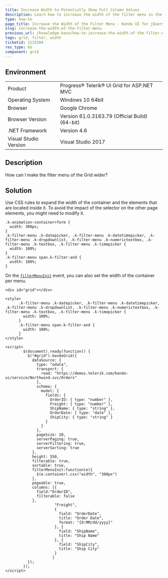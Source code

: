 ```yaml
---
title: Increase Width to Potentially Show Full Column Values
description: Learn how to increase the width of the filter menu in the Kendo UI Grid for ASP.NET MVC.
type: how-to
page_title: Increase the Width of the Filter Menu - Kendo UI for jQuery Data Grid
slug: increase-the-width-of-the-filter-menu
previous_url: /knowledge-base/how-to-increase-the-width-of-the-filter-menu
tags: grid, filter, width
ticketid: 1133304
res_type: kb
component: grid
---
```


## Environment

<table>
 <tr>
  <td>Product</td>
  <td>Progress® Telerik® UI Grid for ASP.NET MVC</td>
 </tr>
 <tr>
  <td>Operating System</td>
  <td>Windows 10 64bit</td>
 </tr>
 <tr>
  <td>Browser</td>
  <td>Google Chrome</td>
 </tr>
 <tr>
  <td>Browser Version</td>
  <td>Version 61.0.3163.79 (Official Build) (64-bit)</td>
 </tr>
 <tr>
  <td>.NET Framework</td>
  <td>Version 4.6</td>
 </tr>
 <tr>
  <td>Visual Studio Version</td>
  <td>Visual Studio 2017</td>
 </tr>
 <tr>
</table>


## Description

How can I make the filter menu of the Grid wider?

## Solution

Use CSS rules to expand the width of the container and the elements that are located inside it. To avoid the impact of the selector on the other page elements, you might need to modify it.

```
.k-animation-container>form {
  width: 300px;
}
.k-filter-menu .k-datepicker, .k-filter-menu .k-datetimepicker, .k-filter-menu .k-dropdownlist, .k-filter-menu .k-numerictextbox, .k-filter-menu .k-textbox, .k-filter-menu .k-timepicker {
  width: 100%;
}
.k-filter-menu span.k-filter-and {
  width: 100%;
}
```

On the [`filterMenuInit`](https://docs.telerik.com/kendo-ui/api/javascript/ui/grid/events/filtermenuinit) event, you can also set the width of the container per menu.

```dojo
<div id="grid"></div>

<style>
      .k-filter-menu .k-datepicker, .k-filter-menu .k-datetimepicker, .k-filter-menu .k-dropdownlist, .k-filter-menu .k-numerictextbox, .k-filter-menu .k-textbox, .k-filter-menu .k-timepicker {
        width: 100%;
      }
      .k-filter-menu span.k-filter-and {
        width: 100%;
      }
</style>

<script>
        $(document).ready(function() {
          $("#grid").kendoGrid({
            dataSource: {
              type: "odata",
              transport: {
                read: "https://demos.telerik.com/kendo-ui/service/Northwind.svc/Orders"
              },
              schema: {
                model: {
                  fields: {
                    OrderID: { type: "number" },
                    Freight: { type: "number" },
                    ShipName: { type: "string" },
                    OrderDate: { type: "date" },
                    ShipCity: { type: "string" }
                  }
                }
              },
              pageSize: 20,
              serverPaging: true,
              serverFiltering: true,
              serverSorting: true
            },
            height: 550,
            filterable: true,
            sortable: true,
            filterMenuInit:function(e){
              $(e.container).css("width", "300px")
            },
            pageable: true,
            columns: [{
              field:"OrderID",
              filterable: false
            },
                      "Freight",
                      {
                        field: "OrderDate",
                        title: "Order Date",
                        format: "{0:MM/dd/yyyy}"
                      }, {
                        field: "ShipName",
                        title: "Ship Name"
                      }, {
                        field: "ShipCity",
                        title: "Ship City"
                      }
                     ]
          });
        });
</script>
```
